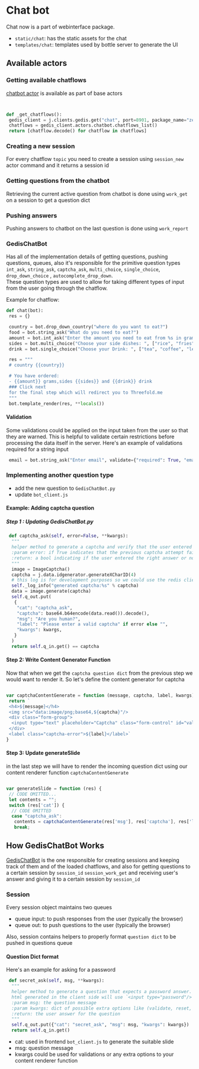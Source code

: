 # Chat bot

Chat now is a part of webinterface package.

- `static/chat`: has the static assets for the chat
- `templates/chat`: templates used by bottle server to generate the UI


## Available actors


### Getting available chatflows

[chatbot actor](https://github.com/Threefoldtech/jumpscaleX_3Bot/blob/development/3BotPackages/zerobot/webinterface/actors/chatbot.py) is available as part of base actors

```python


def _get_chatflows():
 gedis_client = j.clients.gedis.get("chat", port=8901, package_name="zerobot.webinterface")
 chatflows = gedis_client.actors.chatbot.chatflows_list()
 return [chatflow.decode() for chatflow in chatflows]
```


### Creating a new session

For every chatflow `topic` you need to create a session using `session_new` actor command and it returns a session id

### Getting questions from the chatbot

Retrieving the current active question from chatbot is done using `work_get` on a session to get a question dict


### Pushing answers
Pushing answers to chatbot on the last question is done using `work_report`





### GedisChatBot
Has all of the implementation details of getting questions, pushing questions, queues, also it's responsible for the primitive question types `int_ask`, `string_ask`, `captcha_ask`, `multi_choice`, `single_choice`, `drop_down_choice` , `autocomplete_drop_down`.</br>
These question types are used to allow for taking different types of input from the user going through the chatflow.

Example for chatflow:

```python
def chat(bot):
 res = {}

 country = bot.drop_down_country("where do you want to eat?")
 food = bot.string_ask("What do you need to eat?")
 amount = bot.int_ask("Enter the amount you need to eat from %s in grams:" % food)
 sides = bot.multi_choice("Choose your side dishes: ", ["rice", "fries", "saute", "mashed potato"])
 drink = bot.single_choice("Choose your Drink: ", ["tea", "coffee", "lemon"])

 res = """
 # country {{country}}

 # You have ordered:
 - {{amount}} grams,sides {{sides}} and {{drink}} drink
 ### Click next
 for the final step which will redirect you to Threefold.me
 """
 bot.template_render(res, **locals())
```

#### Validation

Some validations could be applied on the input taken from the user so that they are warned. This is helpful to validate certain restrictions before processing the data itself in the server. Here's an example of validations required for a string input

```python
 email = bot.string_ask("Enter email", validate={"required": True, "email": True}).strip()
```

### Implementing another question type

- add the new question to `GedisChatBot.py`
- update `bot_client.js`


#### Example: Adding captcha question

##### Step 1 : Updating GedisChatBot.py

```python
 def captcha_ask(self, error=False, **kwargs):
  """
  helper method to generate a captcha and verify that the user entered the right answer.
  :param error: if True indicates that the previous captcha attempt failed
  :return: a bool indicating if the user entered the right answer or not
  """
  image = ImageCaptcha()
  captcha = j.data.idgenerator.generateXCharID(4)
  # this log is for development purposes so we could use the redis client
  self._log_info("generated captcha:%s" % captcha)
  data = image.generate(captcha)
  self.q_out.put(
   {
    "cat": "captcha_ask",
    "captcha": base64.b64encode(data.read()).decode(),
    "msg": "Are you human?",
    "label": "Please enter a valid captcha" if error else "",
    "kwargs": kwargs,
   }
  )
  return self.q_in.get() == captcha
```

#### Step 2: Write Content Generator Function

Now that when we get the `captcha question dict` from the previous step we would want to render it. So let's define the content generator for captcha

```javascript

var captchaContentGenerate = function (message, captcha, label, kwargs) {
 return `
 <h4>${message}</h4>
 <img src="data:image/png;base64,${captcha}"/>
 <div class="form-group">
  <input type="text" placeholder="Captcha" class="form-control" id="value">
 </div>
 <label class="captcha-error">${label}</label>`
}
```

#### Step 3: Update generateSlide
in the last step we will have to render the incoming question dict using our content renderer function `captchaContentGenerate`

```javascript

var generateSlide = function (res) {
 // CODE OMITTED...
 let contents = "";
 switch (res['cat']) {
  // CODE OMITTED
  case "captcha_ask":
   contents = captchaContentGenerate(res['msg'], res['captcha'], res['label'], res['kwargs']);
   break;

```



## How GedisChatBot Works

[GedisChatBot](https://github.com/Threefoldtech/jumpscaleX_core/blob/development/JumpscaleCore/servers/gedis/GedisChatBot.py) is the one responsible for creating sessions and keeping track of them and of the loaded chatflows, and also for getting questions to a certain session by `session_id` `session_work_get` and receiving user's answer and giving it to a certain session by `session_id`

### Session

Every session object maintains two queues
- queue input: to push responses from the user (typically the browser)
- queue out: to push questions to the user (typically the browser)

Also, session contains helpers to properly format `question dict` to be pushed in questions queue


#### Question Dict format

Here's an example for asking for a password

```python
 def secret_ask(self, msg, **kwargs):
  """
  helper method to generate a question that expects a password answer.
  html generated in the client side will use `<input type="password"/>`
  :param msg: the question message
  :param kwargs: dict of possible extra options like (validate, reset, ...etc)
  :return: the user answer for the question
  """
  self.q_out.put({"cat": "secret_ask", "msg": msg, "kwargs": kwargs})
  return self.q_in.get()

```
- cat: used in frontend `bot_client.js` to generate the suitable slide
- msg: question message
- kwargs could be used for validations or any extra options to your content renderer function
